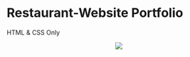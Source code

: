 # Restaurant-Website Portfolio
HTML &amp; CSS Only

<p align="center">
    <img src="https://github.com/GylanSalih/Restaurant-Website/blob/main/img/Showcase_Website.png" />
</p>
